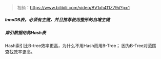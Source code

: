 > 视频：https://www.bilibili.com/video/BV1xh411Z79d?p=1





##### InnoDB表，必须有主键，并且推荐使用整形的自增主键





##### 索引数据结构Hash表

Hash索引比B-tree效率更高，为什么不用Hash而用B-Tree； 因为B-Tree对范围查找效率更高。